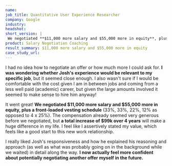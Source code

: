 ```yaml
---
name: 
job_title: Quantitative User Experience Researcher
company: Google
industry: 
headshot: 
short_version: |
 We negotiated **$11,000 more salary and $55,000 more in equity**, plus a front-loaded vesting schedule (33%, 33%, 22%, 12% as opposed to 4 x 25%).The compensation already seemed very generous before we negotiated, but **a total increase of $99k over 4 years** will make a huge difference in my life.
product: Salary Negotiation Coaching
result_summary: $11,000 more salary and $55,000 more in equity
case_study_url: 
---
```


I had no idea how to negotiate an offer or how much more I could ask for. **I was wondering whether Josh's experience would be relevant to my specific job**, but it seemed close enough. I also wasn't sure if I would be comfortable with the cost given I am in between jobs and coming from a less well paid (academic) career, but given the large amounts involved it seemed to make sense to hire him anyway!

It went great! **We negotiated $11,000 more salary and $55,000 more in equity, plus a front-loaded vesting schedule** (33%, 33%, 22%, 12% as opposed to 4 x 25%). The compensation already seemed very generous before we negotiated, but **a total increase of $99k over 4 years** will make a huge difference in my life. I feel like I assertively stated my value, which feels like a good start to this new work relationship.

I really liked Josh's responsiveness and how he explained his reasoning and approach (as well as what was probably going on in the background while we waited) in detail along the way. **I now actually feel more confident about potentially negotiating another offer myself in the future.**